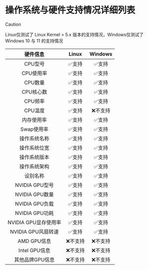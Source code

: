 # 操作系统与硬件支持情况详细列表

> [!CAUTION]
> 
> Linux仅测试了 Linux Kernel > 5.x 版本的支持情况，Windows仅测试了Windows 10 与 11 的支持情况

<div align="center">

|       硬件信息       |  Linux  | Windows |
| :------------------: | :-----: | :-----: |
|       CPU型号        |  ✅支持  |  ✅支持  |
|      CPU使用率       |  ✅支持  |  ✅支持  |
|       CPU数量        |  ✅支持  |  ✅支持  |
|      CPU核心数       |  ✅支持  |  ✅支持  |
|       CPU频率        |  ✅支持  |  ✅支持  |
|       CPU温度        |  ✅支持  | ❌不支持 |
|      内存使用率      |  ✅支持  |  ✅支持  |
|      Swap使用率      |  ✅支持  |  ✅支持  |
|     操作系统名称     |  ✅支持  |  ✅支持  |
|     操作系统位宽     |  ✅支持  |  ✅支持  |
|     操作系统版本     |  ✅支持  |  ✅支持  |
|     操作系统架构     |  ✅支持  |  ✅支持  |
|       设别名称       |  ✅支持  |  ✅支持  |
|    NVIDIA GPU型号    |  ✅支持  |  ✅支持  |
|    NVIDIA GPU数量    |  ✅支持  |  ✅支持  |
|    NVIDIA GPU负载    |  ✅支持  |  ✅支持  |
|    NVIDIA GPU功耗    |  ✅支持  |  ✅支持  |
| NVIDIA GPU显存使用率 |  ✅支持  |  ✅支持  |
|  NVIDIA GPU风扇转速  |  ✅支持  |  ✅支持  |
|     AMD GPU信息      | ❌不支持 | ❌不支持 |
|    Intel GPU信息     | ❌不支持 | ❌不支持 |
|   其他品牌GPU信息    | ❌不支持 | ❌不支持 |

</div >
